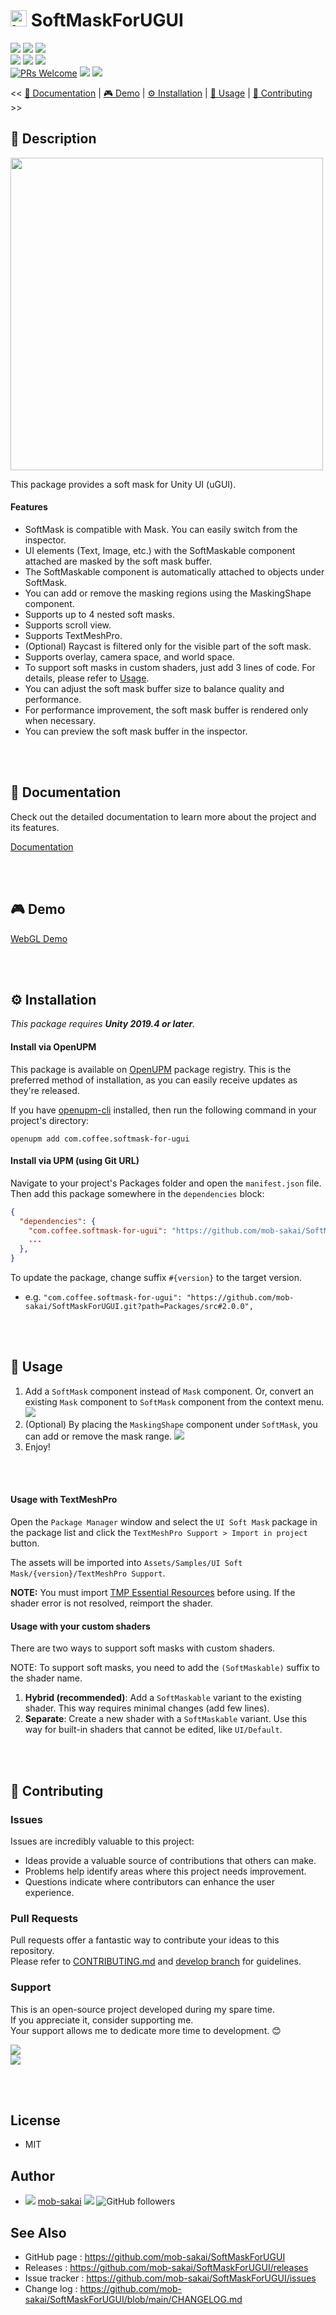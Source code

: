 # <img alt="logo" height="26" src="https://github.com/mob-sakai/mob-sakai/assets/12690315/05eae124-58aa-414d-9e9f-cc65022e9854"/> SoftMaskForUGUI

[![](https://img.shields.io/npm/v/com.coffee.softmask-for-ugui?label=openupm&registry_uri=https://package.openupm.com)](https://openupm.com/packages/com.coffee.softmask-for-ugui/)
[![](https://img.shields.io/github/v/release/mob-sakai/SoftMaskForUGUI?include_prereleases)](https://github.com/mob-sakai/SoftMaskForUGUI/releases)
[![](https://img.shields.io/github/release-date/mob-sakai/SoftMaskForUGUI.svg)](https://github.com/mob-sakai/SoftMaskForUGUI/releases)  
![](https://img.shields.io/badge/Unity-2019.4+-57b9d3.svg?style=flat&logo=unity)
[![](https://img.shields.io/github/license/mob-sakai/SoftMaskForUGUI.svg)](https://github.com/mob-sakai/SoftMaskForUGUI/blob/main/LICENSE.txt)
[![](https://mob-sakai.github.io/DocFxForUnity/CodeCoverage/badge_linecoverage.svg)](https://mob-sakai.github.io/TestPkgDev/CodeCoverage/)  
[![PRs Welcome](https://img.shields.io/badge/PRs-welcome-orange.svg)](http://makeapullrequest.com)
[![](https://img.shields.io/github/watchers/mob-sakai/SoftMaskForUGUI.svg?style=social&label=Watch)](https://github.com/mob-sakai/SoftMaskForUGUI/subscription)
[![](https://img.shields.io/twitter/follow/mob_sakai.svg?label=Follow&style=social)](https://twitter.com/intent/follow?screen_name=mob_sakai)

<< [📘 Documentation](#-documentation) | [🎮 Demo](#-demo) | [⚙ Installation](#-installation) | [🚀 Usage](#-usage) | [🤝 Contributing](#-contributing) >>

## 📝 Description

<img src="https://github.com/mob-sakai/mob-sakai/assets/12690315/3cca20d0-8565-49d1-9f5c-0a6dbc2cb2eb" width="500"/>

This package provides a soft mask for Unity UI (uGUI).

#### Features

- SoftMask is compatible with Mask. You can easily switch from the inspector.
- UI elements (Text, Image, etc.) with the SoftMaskable component attached are masked by the soft mask buffer.
- The SoftMaskable component is automatically attached to objects under SoftMask.
- You can add or remove the masking regions using the MaskingShape component.
- Supports up to 4 nested soft masks.
- Supports scroll view.
- Supports TextMeshPro.
- (Optional) Raycast is filtered only for the visible part of the soft mask.
- Supports overlay, camera space, and world space.
- To support soft masks in custom shaders, just add 3 lines of code. For details, please refer to [Usage](#usage-with-your-custom-shaders).
- You can adjust the soft mask buffer size to balance quality and performance.
- For performance improvement, the soft mask buffer is rendered only when necessary.
- You can preview the soft mask buffer in the inspector.

<br><br>

## 📄 Documentation

Check out the detailed documentation to learn more about the project and its features.

[Documentation](http://mob-sakai.github.io/SoftMaskForUGUI/)

<br><br>

## 🎮 Demo

[WebGL Demo](http://mob-sakai.github.io/SoftMaskForUGUI/Demo/)

<br><br>

## ⚙ Installation

_This package requires **Unity 2019.4 or later**._

#### Install via OpenUPM

This package is available on [OpenUPM](https://openupm.com) package registry.
This is the preferred method of installation, as you can easily receive updates as they're released.

If you have [openupm-cli](https://github.com/openupm/openupm-cli) installed, then run the following command in your project's directory:

```
openupm add com.coffee.softmask-for-ugui
```

#### Install via UPM (using Git URL)

Navigate to your project's Packages folder and open the `manifest.json` file. Then add this package somewhere in the `dependencies` block:

```json
{
  "dependencies": {
    "com.coffee.softmask-for-ugui": "https://github.com/mob-sakai/SoftMaskForUGUI.git?path=Packages/src",
    ...
  },
}
```

To update the package, change suffix `#{version}` to the target version.

* e.g. `"com.coffee.softmask-for-ugui": "https://github.com/mob-sakai/SoftMaskForUGUI.git?path=Packages/src#2.0.0",`

<br><br>

## 🚀 Usage

1. Add a `SoftMask` component instead of `Mask` component.
   Or, convert an existing `Mask` component to `SoftMask` component from the context menu.
   ![](https://user-images.githubusercontent.com/12690315/48659018-902e2900-ea8e-11e8-9b6e-224365cdde7f.png)
2. (Optional) By placing the `MaskingShape` component under `SoftMask`, you can add or remove the mask range.
   ![](https://user-images.githubusercontent.com/12690315/48661087-01ca9f00-eab0-11e8-8878-772a1ed1fb7b.gif)
3. Enjoy!

<br><br>

#### Usage with TextMeshPro

Open the `Package Manager` window and select the `UI Soft Mask` package in the package list and click the `TextMeshPro Support > Import in project` button.

The assets will be imported into `Assets/Samples/UI Soft Mask/{version}/TextMeshPro Support`.

**NOTE:** You must import [TMP Essential Resources](https://docs.unity3d.com/Packages/com.unity.textmeshpro@3.0/manual/index.html#installation) before using. If the shader error is not resolved, reimport the shader.

#### Usage with your custom shaders

There are two ways to support soft masks with custom shaders.

NOTE: To support soft masks, you need to add the `(SoftMaskable)` suffix to the shader name.

1. **Hybrid (recommended)**: Add a `SoftMaskable` variant to the existing shader.
   This way requires minimal changes (add few lines).
2. **Separate**: Create a new shader with a `SoftMaskable` variant.
   Use this way for built-in shaders that cannot be edited, like `UI/Default`.

<br><br>

## 🤝 Contributing

### Issues

Issues are incredibly valuable to this project:

- Ideas provide a valuable source of contributions that others can make.
- Problems help identify areas where this project needs improvement.
- Questions indicate where contributors can enhance the user experience.

### Pull Requests

Pull requests offer a fantastic way to contribute your ideas to this repository.  
Please refer to [CONTRIBUTING.md](https://github.com/mob-sakai/SoftMaskForUGUI/tree/main/CONTRIBUTING.md)
and [develop branch](https://github.com/mob-sakai/SoftMaskForUGUI/tree/develop) for guidelines.

### Support

This is an open-source project developed during my spare time.  
If you appreciate it, consider supporting me.  
Your support allows me to dedicate more time to development. 😊

[![](https://user-images.githubusercontent.com/12690315/50731629-3b18b480-11ad-11e9-8fad-4b13f27969c1.png)](https://www.patreon.com/join/2343451?)  
[![](https://user-images.githubusercontent.com/12690315/66942881-03686280-f085-11e9-9586-fc0b6011029f.png)](https://github.com/users/mob-sakai/sponsorship)

<br><br>

## License

* MIT

## Author

* ![](https://user-images.githubusercontent.com/12690315/96986908-434a0b80-155d-11eb-8275-85138ab90afa.png) [mob-sakai](https://github.com/mob-sakai) [![](https://img.shields.io/twitter/follow/mob_sakai.svg?label=Follow&style=social)](https://twitter.com/intent/follow?screen_name=mob_sakai) ![GitHub followers](https://img.shields.io/github/followers/mob-sakai?style=social)

## See Also

* GitHub page : https://github.com/mob-sakai/SoftMaskForUGUI
* Releases : https://github.com/mob-sakai/SoftMaskForUGUI/releases
* Issue tracker : https://github.com/mob-sakai/SoftMaskForUGUI/issues
* Change log : https://github.com/mob-sakai/SoftMaskForUGUI/blob/main/CHANGELOG.md
